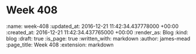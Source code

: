 Week 408
========

<!-- add content here -->

:name: week-408
:updated_at: 2016-12-21 11:42:34.437778000 +00:00
:created_at: 2016-12-21 11:42:34.437765000 +00:00
:render_as: Blog
:kind: blog
:draft: true
:is_page: true
:written_with: markdown
:author: james-mead
:page_title: Week 408
:extension: markdown
